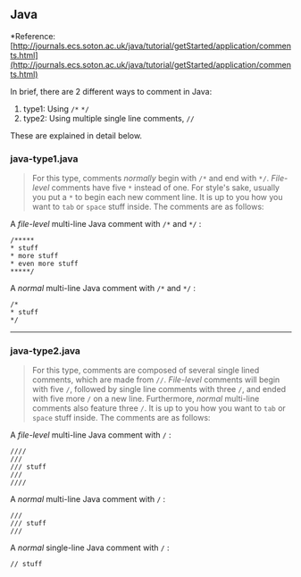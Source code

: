 ## Java
*Reference: [http://journals.ecs.soton.ac.uk/java/tutorial/getStarted/application/comments.html](http://journals.ecs.soton.ac.uk/java/tutorial/getStarted/application/comments.html)

In brief, there are 2 different ways to comment in Java:

1. type1: Using `/*` `*/`
2. type2: Using multiple single line comments, `//`

These are explained in detail below.

### java-type1.java
> For this type, comments *normally* begin with `/*` and end with `*/`. *File-level* comments have five `*` instead of one. For style's sake, usually you put a `*` to begin each new comment line. It is up to you how you want to `tab` or `space` stuff inside. The comments are as follows:

A *file-level* multi-line Java comment with `/*` and `*/` :

	/*****
	* stuff
	* more stuff
	* even more stuff
	*****/

A *normal* multi-line Java comment with `/*` and `*/` :

	/*
	* stuff
	*/

----------------------------------
### java-type2.java
> For this type, comments are composed of several single lined comments, which are made from `//`. *File-level* comments will begin with five `/`, followed by  single line comments with three `/`, and ended with five more `/` on a new line. Furthermore, *normal* multi-line comments also feature three `/`. It is up to you how you want to `tab` or `space` stuff inside. The comments are as follows:

A *file-level* multi-line Java comment with `/` :

	////
	///
	/// stuff
	///
	////

A *normal* multi-line Java comment with `/` :

	///
	/// stuff
	///

A *normal* single-line Java comment with `/` :

	// stuff